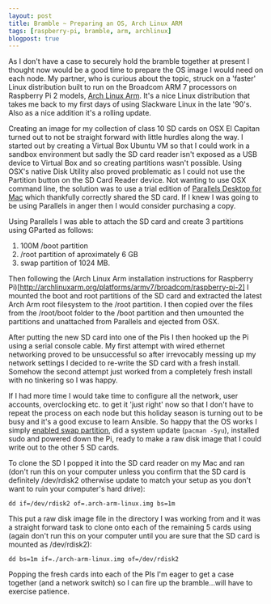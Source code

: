 ```yaml
---
layout: post
title: Bramble ~ Preparing an OS, Arch Linux ARM
tags: [raspberry-pi, bramble, arm, archlinux]
blogpost: true
---
```

As I don't have a case to securely hold the bramble together at present I thought now would be a good time to prepare the OS image I would need on each node. My partner, who is curious about the topic, struck on a 'faster' Linux distribution built to run on the Broadcom ARM 7 processors on Raspberry Pi 2 models, [Arch Linux Arm](http://archlinuxarm.org/platforms/armv7/broadcom/raspberry-pi-2]). It's a nice Linux distribution that takes me back to my first days of using Slackware Linux in the late '90's. Also as a nice addition it's a rolling update.

Creating an image for my collection of class 10 SD cards on OSX El Capitan turned out to not be straight forward with little hurdles along the way. I started out by creating a Virtual Box Ubuntu VM so that I could work in a sandbox environment but sadly the SD card reader isn't exposed as a USB device to Virtual Box and so creating partitions wasn't possible. Using OSX's native Disk Utility also proved problematic as I could not use the Partition button on the SD Card Reader device. Not wanting to use OSX command line, the solution was to use a trial edition of [Parallels Desktop for Mac](http://www.parallels.com/uk/products/desktop/) which thankfully correctly shared the SD card. If I knew I was going to be using Parallels in anger then I would consider purchasing a copy.

Using Parallels I was able to attach the SD card and create 3 partitions using GParted as follows: 

1. 100M /boot partition
2. /root partition of aproximately 6 GB
3. swap partition of 1024 MB.

Then following the (Arch Linux Arm installation instructions for Raspberry Pi)[http://archlinuxarm.org/platforms/armv7/broadcom/raspberry-pi-2] I mounted the boot and root partitions of the SD card and extracted the latest Arch Arm root filesystem to the /root partition. I then copied over the files from the /root/boot folder to the /boot partition and then umounted the partitions and unattached from Parallels and ejected from OSX.

After putting the new SD card into one of the Pis I then hooked up the Pi using a serial console cable. My first attempt with wired ethernet networking proved to be unsuccessful so after irrevocably messing up my network settings I decided to re-write the SD card with a fresh install. Somehow the second attempt just worked from a completely fresh install with no tinkering so I was happy.

If I had more time I would take time to configure all the network, user accounts, overclocking etc. to get it 'just right' now so that I don't have to repeat the process on each node but this holiday season is turning out to be busy and it's a good excuse to learn Ansible. So happy that the OS works I simply [enabled swap partition](https://access.redhat.com/documentation/en-US/Red_Hat_Enterprise_Linux/3/html/System_Administration_Guide/s1-swap-adding.html), did a system update (`pacman -Syu`), installed sudo and powered down the Pi, ready to make a raw disk image that I could write out to the other 5 SD cards.

To clone the SD I popped it into the SD card reader on my Mac and ran (don't run this on your computer unless you confirm that the SD card is definitely /dev/rdisk2 otherwise update to match your setup as you don't want to ruin your computer's hard drive):

<pre><code class="hljs bash">dd <span class="hljs-keyword">if</span>=<span class="hljs-regexp">/dev/</span>rdisk2 <span class="hljs-keyword">of</span>=.arch-arm-linux.img bs=<span class="hljs-number">1</span>m
</code></pre>

This put a raw disk image file in the directory I was working from and it was a straight forward task to clone onto each of the remaining 5 cards using (again don't run this on your computer until you are sure that the SD card is mounted as /dev/rdisk2):

<pre><code class="hljs bash">dd bs=<span class="hljs-number">1</span>m <span class="hljs-keyword">if</span>=./arch-arm-linux.img <span class="hljs-keyword">of</span>=<span class="hljs-regexp">/dev/</span>rdisk2
</code></pre>

Popping the fresh cards into each of the PIs I'm eager to get a case together (and a network switch) so I can fire up the bramble...will have to exercise patience.


